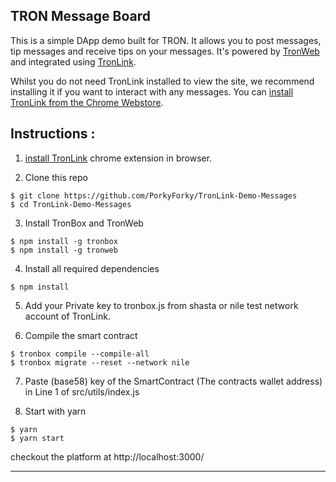 ## TRON Message Board

This is a simple DApp demo built for TRON. It allows you to post messages,
tip messages and receive tips on your messages. It's powered by [TronWeb](https://github.com/tronprotocol/tron-web)
and integrated using [TronLink](https://github.com/TronWatch/TronLink).

Whilst you do not need TronLink installed to view the site, we recommend installing
it if you want to interact with any messages. You can [install TronLink from the Chrome Webstore](https://chrome.google.com/webstore/detail/ibnejdfjmmkpcnlpebklmnkoeoihofec/).

## Instructions :

1. [install TronLink](https://chrome.google.com/webstore/detail/ibnejdfjmmkpcnlpebklmnkoeoihofec/) chrome extension in browser.

2. Clone this repo
```
$ git clone https://github.com/PorkyForky/TronLink-Demo-Messages
$ cd TronLink-Demo-Messages
```

3. Install TronBox and TronWeb
```
$ npm install -g tronbox
$ npm install -g tronweb
```

4. Install all required dependencies
```
$ npm install
```

5. Add your Private key to tronbox.js from shasta or nile test network account of TronLink.

6. Compile the smart contract
```
$ tronbox compile --compile-all
$ tronbox migrate --reset --network nile
```

7. Paste (base58) key of the SmartContract (The contracts wallet address) in Line 1 of src/utils/index.js

8. Start with yarn
```
$ yarn
$ yarn start
```

checkout the platform at http://localhost:3000/

------------------------
